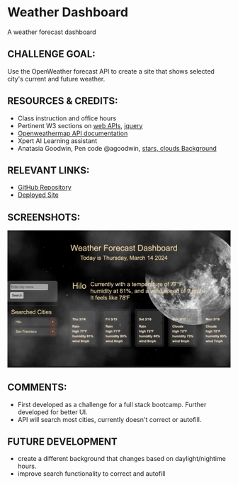 # Weather Dashboard
A weather forecast dashboard

## CHALLENGE GOAL:
Use the OpenWeather forecast API to create a site that shows selected city's current and future weather.

## RESOURCES & CREDITS:
- Class instruction and office hours
- Pertinent W3 sections on [web APIs](https://www.w3schools.com/js/js_api_intro.asp), [jquery](https://www.w3schools.com/jquery/default.asp)
- [Openweathermap API documentation](https://openweathermap.org/guide)
- Xpert AI Learning assistant
- Anatasia Goodwin, Pen code @agoodwin, [stars, clouds Background](https://codepen.io/agoodwin/pen/NMJoER)


## RELEVANT LINKS:
- [GitHub Repository](https://moonweatherdash.netlify.app)
- [Deployed Site](https://github.com/TreyLathe/WeatherDashboard)

## SCREENSHOTS:

![before city search](assets/WeatherDashboard.jpg)

## COMMENTS:
- First developed as a challenge for a full stack bootcamp. Further developed for better UI.
- API will search most cities, currently doesn't correct or autofill.


## FUTURE DEVELOPMENT
- create a different background that changes based on daylight/nightime hours.
- improve search functionality to correct and autofill